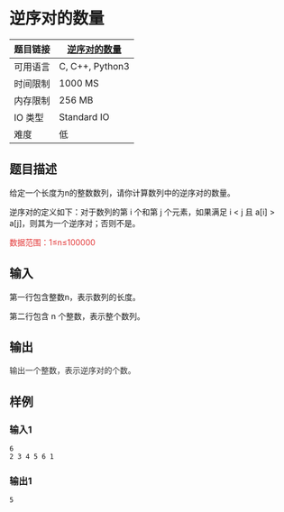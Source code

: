 # 逆序对的数量

| 题目链接 | [逆序对的数量](http://xmuoj.com/problem/ACW788) |
| --- | --- |
| 可用语言 | C, C++, Python3 |
| 时间限制 | 1000 MS |
| 内存限制 | 256 MB |
| IO 类型 | Standard IO |
| 难度 | 低 |

## 题目描述

<p style="margin-left: 0px;">给定一个长度为n的整数数列，请你计算数列中的逆序对的数量。</p><p>逆序对的定义如下：对于数列的第 i 个和第 j 个元素，如果满足 i &lt; j 且 a[i] &gt; a[j]，则其为一个逆序对；否则不是。</p><p><span style="color: rgb(227, 55, 55);">数据范围：1≤n≤100000</span></p>

## 输入

<p>第一行包含整数n，表示数列的长度。</p><p>第二行包含 n 个整数，表示整个数列。</p>

## 输出

<p><span style="color: rgb(51, 51, 51);">输出一个整数，表示逆序对的个数。</span><br /></p>

## 样例

### 输入1

```
6
2 3 4 5 6 1
```

### 输出1

```
5
```

